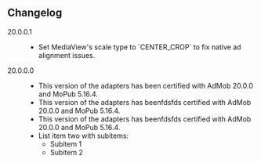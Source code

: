 ## Changelog
<dl>

  <dt type="adapter-version" title="certified-mopub-sdk" value="5.16.4">20.0.0.1</dt>
  <dd>
    <ul type="changelogs">
    	<li>Set MediaView's scale type to `CENTER_CROP` to fix native ad alignment issues.</li>
    </ul>
  </dd>

  <dt type="adapter-version" title="certified-mopub-sdk" value="5.16.4">20.0.0.0</dt>
  <dd>
    <ul type="changelogs">
    	<li>This version of the adapters has been certified with AdMob 20.0.0 and MoPub 5.16.4.</li>
      <li>This version of the adapters has beenfdsfds certified with AdMob 20.0.0 and MoPub 5.16.4.</li>
            <li>This version of the adapters has beenfdsfds certified with AdMob 20.0.0 and MoPub 5.16.4.</li>
      <li>List item two with subitems:
        <ul>
            <li>Subitem 1</li>
            <li>Subitem 2</li>
        </ul>
      </li>
    </ul>
  </dd>
</dl>
